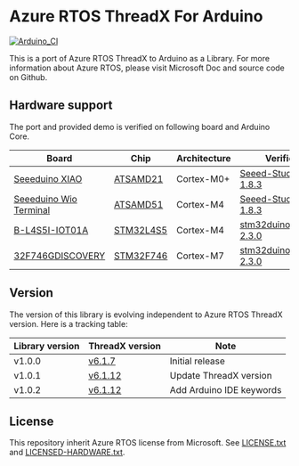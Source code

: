 # Azure RTOS ThreadX For Arduino

[![Arduino_CI](https://github.com/xiongyu0523/AzureRTOS-ThreadX-For-Arduino/workflows/Arduino_CI/badge.svg)](https://github.com/marketplace/actions/arduino_ci)

This is a port of Azure RTOS ThreadX to Arduino as a Library. For more information about Azure RTOS, please visit Microsoft Doc and source code on Github.

## Hardware support

The port and provided demo is verified on following board and Arduino Core. 

| Board | Chip | Architecture | Verified Arduino Core | 
| - | - | - | -|
| [Seeeduino XIAO](https://wiki.seeedstudio.com/Seeeduino-XIAO/) | [ATSAMD21](https://www.microchip.com/en-us/products/microcontrollers-and-microprocessors/32-bit-mcus/sam-32-bit-mcus/sam-d) | Cortex-M0+ | [Seeed-Studio/ArduinoCore-samd 1.8.3](https://github.com/Seeed-Studio/ArduinoCore-samd)
| [Seeeduino Wio Terminal](https://wiki.seeedstudio.com/Wio-Terminal-Getting-Started/) | [ATSAMD51](https://www.microchip.com/en-us/products/microcontrollers-and-microprocessors/32-bit-mcus/sam-32-bit-mcus/sam-d) | Cortex-M4 | [Seeed-Studio/ArduinoCore-samd 1.8.3](https://github.com/Seeed-Studio/ArduinoCore-samd)
| [B-L4S5I-IOT01A](https://www.st.com/en/evaluation-tools/b-l4s5i-iot01a.html) | [STM32L4S5](https://www.st.com/zh/microcontrollers-microprocessors/stm32l4r5-s5.html) | Cortex-M4 | [stm32duino/Arduino_Core_STM32 2.3.0](https://github.com/stm32duino/Arduino_Core_STM32)
| [32F746GDISCOVERY](https://www.st.com/en/evaluation-tools/32f746gdiscovery.html) | [STM32F746](https://www.st.com/en/microcontrollers-microprocessors/stm32f7x6.html) | Cortex-M7 | [stm32duino/Arduino_Core_STM32 2.3.0](https://github.com/stm32duino/Arduino_Core_STM32)

## Version

The version of this library is evolving independent to Azure RTOS ThreadX version. Here is a tracking table:

| Library version | ThreadX version | Note |
| - | - | - |
| v1.0.0 | [v6.1.7](https://github.com/azure-rtos/threadx/tree/v6.1.7_rel)  | Initial release |
| v1.0.1 | [v6.1.12](https://github.com/azure-rtos/threadx/tree/v6.1.7_rel)  | Update ThreadX version |
| v1.0.2 | [v6.1.12](https://github.com/azure-rtos/threadx/tree/v6.1.7_rel)  | Add Arduino IDE keywords |

## License

This repository inherit Azure RTOS license from Microsoft. See [LICENSE.txt](./LICENSE.txt) and [LICENSED-HARDWARE.txt](./LICENSED-HARDWARE.txt).
